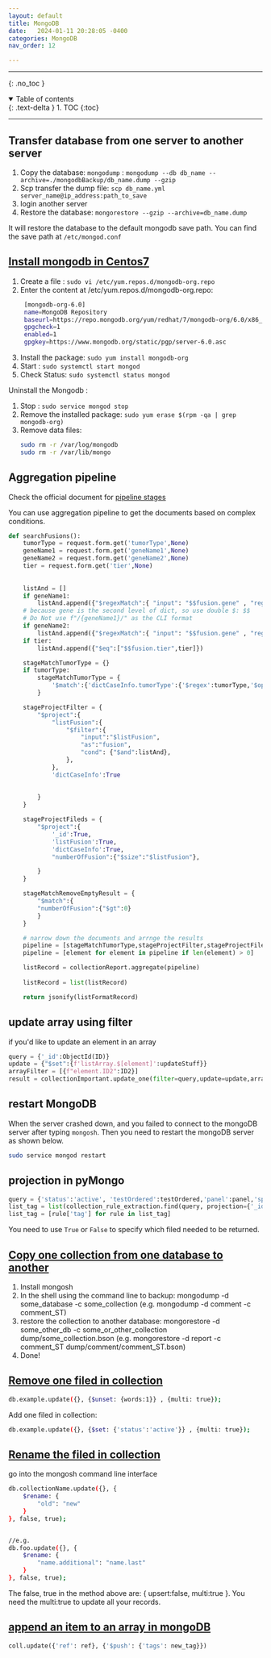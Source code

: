 ```yaml
---
layout: default
title: MongoDB
date:   2024-01-11 20:28:05 -0400
categories: MongoDB
nav_order: 12

---
```


---
{: .no_toc }

<details open markdown="block">
  <summary>
    Table of contents
  </summary>
  {: .text-delta }
1. TOC
{:toc}
</details>

---

## Transfer database from one server to another server

1. Copy the database: `mongodump` : `mongodump --db db_name --archive=./mongodbBackup/db_name.dump --gzip`
2. Scp transfer the dump file: `scp db_name.yml  server_name@ip_address:path_to_save`
3. login another server
4. Restore the database: `mongorestore --gzip --archive=db_name.dump`

It will restore the database to the default mongodb save path. You can find the save path at `/etc/mongod.conf`

## [Install mongodb in Centos7](https://www.digitalocean.com/community/tutorials/how-to-install-mongodb-on-centos-7)

1. Create a file : `sudo vi /etc/yum.repos.d/mongodb-org.repo`
2. Enter the content at /etc/yum.repos.d/mongodb-org.repo:
   ```bash
    [mongodb-org-6.0]
    name=MongoDB Repository
    baseurl=https://repo.mongodb.org/yum/redhat/7/mongodb-org/6.0/x86_64/
    gpgcheck=1
    enabled=1
    gpgkey=https://www.mongodb.org/static/pgp/server-6.0.asc
   ```
3. Install the package: `sudo yum install mongodb-org`
4. Start : `sudo systemctl start mongod`
5. Check Status: `sudo systemctl status mongod`


Uninstall the Mongodb :
1. Stop : `sudo service mongod stop`
2. Remove the installed package: `sudo yum erase $(rpm -qa | grep mongodb-org)`
3. Remove data files:
   ```bash
   sudo rm -r /var/log/mongodb
   sudo rm -r /var/lib/mongo

   ```


## Aggregation pipeline

Check the official document for [pipeline stages](https://www.mongodb.com/docs/manual/reference/operator/aggregation-pipeline/)

You can use aggregation pipeline to get the documents based on complex conditions.

```python
def searchFusions():
    tumorType = request.form.get('tumorType',None)
    geneName1 = request.form.get('geneName1',None)
    geneName2 = request.form.get('geneName2',None)
    tier = request.form.get('tier',None)
    
    
    listAnd = []
    if geneName1:
        listAnd.append({"$regexMatch":{ "input": "$$fusion.gene" , "regex": f"{geneName1}", "options": "i" }})
    # because gene is the second level of dict, so use double $: $$
    # Do Not use f"/{geneName1}/" as the CLI format
    if geneName2:
        listAnd.append({"$regexMatch":{ "input": "$$fusion.gene" , "regex": f"{geneName2}", "options": "i" }})
    if tier:
        listAnd.append({"$eq":["$$fusion.tier",tier]})

    stageMatchTumorType = {}
    if tumorType:
        stageMatchTumorType = {
            '$match':{'dictCaseInfo.tumorType':{'$regex':tumorType,'$options':'i'}}
        }

    stageProjectFilter = {
        "$project":{
            "listFusion":{
                "$filter":{
                    "input":"$listFusion",
                    "as":"fusion",
                    "cond": {"$and":listAnd},
                },
            },
            'dictCaseInfo':True
            
        
        }
    }

    stageProjectFileds = {
        "$project":{
            '_id':True,
            'listFusion':True,
            'dictCaseInfo':True,
            "numberOfFusion":{"$size":"$listFusion"},

        }
    }

    stageMatchRemoveEmptyResult = {
        "$match":{
        "numberOfFusion":{"$gt":0}
        }
    }

    # narrow down the documents and arrnge the results
    pipeline = [stageMatchTumorType,stageProjectFilter,stageProjectFileds,stageMatchRemoveEmptyResult]
    pipeline = [element for element in pipeline if len(element) > 0]

    listRecord = collectionReport.aggregate(pipeline)
    
    listRecord = list(listRecord)

    return jsonify(listFormatRecord)
```

## update array using filter

if you'd like to update an element in an array 

```python
query = {'_id':ObjectId(ID)}
update = {"$set":{f'listArray.$[element]':updateStuff}}
arrayFilter = [{f"element.ID2":ID2}]
result = collectionImportant.update_one(filter=query,update=update,array_filters=arrayFilter)
```

## restart MongoDB

When the server crashed down, and you failed to connect to the mongoDB server after typing `mongosh`. Then you need to restart the mongoDB server as shown below.

```bash
sudo service mongod restart
```

## projection in pyMongo

```python
query = {'status':'active', 'testOrdered':testOrdered,'panel':panel,'specimen':specimen}
list_tag = list(collection_rule_extraction.find(query, projection={'_id':False,'tag':True}))
list_tag = [rule['tag'] for rule in list_tag]
```

You need to use `True` or `False` to specify which filed needed to be returned. 

## [Copy one collection from one database to another](https://stackoverflow.com/questions/11554762/how-to-copy-a-collection-from-one-database-to-another-in-mongodb)

1. Install mongosh
2. In the shell using the command line to backup: mongodump -d some_database -c some_collection (e.g. mongodump -d comment -c comment_ST)
3. restore the collection to another database: mongorestore -d some_other_db -c some_or_other_collection dump/some_collection.bson (e.g. mongorestore -d report -c comment_ST dump/comment/comment_ST.bson)
4. Done!

## [Remove one filed in collection](https://stackoverflow.com/questions/6851933/how-to-remove-a-field-completely-from-a-mongodb-document)

```bash
db.example.update({}, {$unset: {words:1}} , {multi: true});
```

Add one filed in collection:
```bash
db.example.update({}, {$set: {'status':'active'}} , {multi: true});
```

## [Rename the filed in collection](https://stackoverflow.com/questions/9254351/how-can-i-rename-a-field-for-all-documents-in-mongodb)

go into the mongosh command line interface

```bash
db.collectionName.update({}, {
    $rename: {
        "old": "new"
    }
}, false, true);


//e.g.
db.foo.update({}, {
    $rename: {
        "name.additional": "name.last"
    }
}, false, true);

```

The false, true in the method above are: { upsert:false, multi:true }. You need the multi:true to update all your records.

## [append an item to an array in mongoDB](https://stackoverflow.com/questions/33189258/append-item-to-mongodb-document-array-in-pymongo-without-re-insertion)

```python
coll.update({'ref': ref}, {'$push': {'tags': new_tag}})
```
